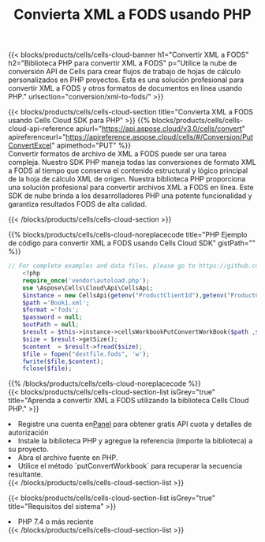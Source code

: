 ﻿---
title:  Convierta XML a FODS usando PHP
description:  Utilizar el SDK de la nube Aspose.Cells para PHP para convertir un archivo de formato XML a un archivo de formato FODS.
kwords: Excel, Convert XML to FODS, REST, PHP
howto: How to convert XML to FODS using Aspose.Cells Cloud PHP library.
---
{{< blocks/products/cells/cells-cloud-banner h1="Convertir XML a FODS" h2="Biblioteca PHP para convertir XML a FODS" p="Utilice la nube de conversión API de Cells para crear flujos de trabajo de hojas de cálculo personalizados en PHP proyectos. Esta es una solución profesional para convertir XML a FODS y otros formatos de documentos en línea usando PHP." urlsection="conversion/xml-to-fods/" >}}

{{< blocks/products/cells/cells-cloud-section title="Convierta XML a FODS usando Cells Cloud SDK para PHP" >}}
{{% blocks/products/cells/cells-cloud-api-reference apiurl="https://api.aspose.cloud/v3.0/cells/convert" apireferenceurl="https://apireference.aspose.cloud/cells/#/Conversion/PutConvertExcel" apimethod="PUT" %}}
<br/>
Convertir formatos de archivo de XML a FODS puede ser una tarea compleja. Nuestro SDK PHP maneja todas las conversiones de formato XML a FODS al tiempo que conserva el contenido estructural y lógico principal de la hoja de cálculo XML de origen. Nuestra biblioteca PHP proporciona una solución profesional para convertir archivos XML a FODS en línea. Este SDK de nube brinda a los desarrolladores PHP una potente funcionalidad y garantiza resultados FODS de alta calidad.

{{< /blocks/products/cells/cells-cloud-section >}}

{{% blocks/products/cells/cells-cloud-noreplacecode title="PHP Ejemplo de código para convertir XML a FODS usando Cells Cloud SDK" gistPath="" %}}
 
```php
// For complete examples and data files, please go to https://github.com/aspose-cells-cloud/aspose-cells-cloud-php/
    <?php
    require_once('vendor\autoload.php');
    use \Aspose\Cells\Cloud\Api\CellsApi;
    $instance = new CellsApi(getenv("ProductClientId"),getenv("ProductClientSecret"));
    $path ='Book1.xml';    
    $format ='fods';
    $password = null;
    $outPath = null;      
    $result = $this->instance->cellsWorkbookPutConvertWorkBook($path ,$format, $password,  $outPath);
    $size = $result->getSize();
    $content  = $result->fread($size);
    $file = fopen("destfile.fods", 'w');
    fwrite($file,$content);
    fclose($file);
```
 
{{% /blocks/products/cells/cells-cloud-noreplacecode %}}
<br/>
{{< blocks/products/cells/cells-cloud-section-list isGrey="true" title="Aprenda a convertir XML a FODS utilizando la biblioteca Cells Cloud PHP." >}}
<li> Registre una cuenta en<a href="https://dashboard.aspose.cloud/">Panel</a> para obtener gratis API cuota y detalles de autorización</li>
<li>Instale la biblioteca PHP y agregue la referencia (importe la biblioteca) a su proyecto.</li>
<li>Abra el archivo fuente en PHP.</li>
<li>Utilice el método `putConvertWorkbook` para recuperar la secuencia resultante.</li>
{{< /blocks/products/cells/cells-cloud-section-list >}}

{{< blocks/products/cells/cells-cloud-section-list isGrey="true" title="Requisitos del sistema" >}}
<li>PHP 7.4 o más reciente</li>
{{< /blocks/products/cells/cells-cloud-section-list >}}
